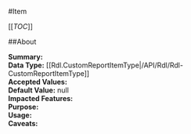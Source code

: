#Item

[[_TOC_]]

##About

**Summary:**   
**Data Type:** [[Rdl.CustomReportItemType|/API/Rdl/Rdl-CustomReportItemType]]  
**Accepted Values:**   
**Default Value:** null  
**Impacted Features:**   
**Purpose:**   
**Usage:**   
**Caveats:**   


